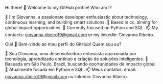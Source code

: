 Hi there! 👋 Welcome to my GitHub profile!
Who am I?

🌟 I'm Giovanna, a passionate developer enthusiastic about technology, continuous learning, and building smart solutions.
📍 Based in cc, aiming for global impact opportunities.
🎯 Currently focused on Python and SQL.
📫 My contacts: giovanna.ribeiro19@gmail.com or my linkedin: Giovanna Ribeiro.

Olá! 👋 Bem-vindo ao meu perfil do GitHub!
Quem sou eu?

🌟 Sou Giovanna, uma desenvolvedora entusiasta apaixonada por tecnologia, aprendizado contínuo e criação de soluções inteligentes.
📍 Baseada em São Paulo, Brazil, buscando oportunidades de impacto global.
🎯 Atualmente focada em  Python e SQL.
📫 Meus contatos: email: giovanna.ribeiro19@gmail.com ou  linkedin: Giovanna Ribeiro.
